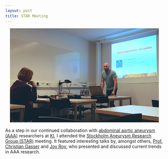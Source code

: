 ```yaml
---
layout: post
title: STAR Meeting 
---
```

<p align="center">
    <img width="475" src="/img/star_apr2018.jpg">
</p>

As a step in our continued collaboration with [abdominal aortic aneurysm
(AAA)](https://en.wikipedia.org/wiki/Abdominal_aortic_aneurysm) researchers at
[KI](http://ki.se), I attended the [Stockholm Aneurysm Research Group
(STAR)](https://ki.se/en/mmk/star-stockholm-aneurysm-research-group) meeting. It featured
interesting talks by, amongst others, [Prof. Christian
Gasser](https://scholar.google.com/citations?user=tAOL4nAAAAAJ&amp;hl=en) and [Joy
Roy](https://ki.se/en/people/joyroy), who presented and discussed current trends in AAA
research.

